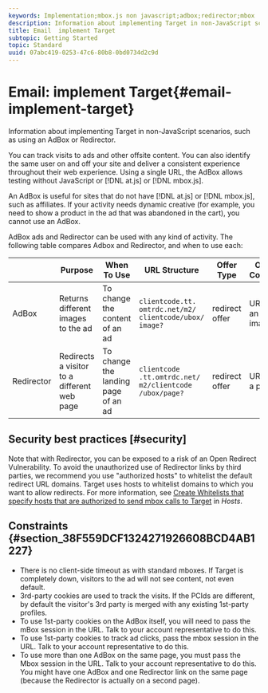 ```yaml
---
keywords: Implementation;mbox.js non javascript;adbox;redirector;mbox
description: Information about implementing Target in non-JavaScript scenarios, such as using an AdBox or Redirector.
title: Email  implement Target
subtopic: Getting Started
topic: Standard
uuid: 07abc419-0253-47c6-80b8-0bd0734d2c9d
---
```


# Email: implement Target{#email-implement-target}

Information about implementing Target in non-JavaScript scenarios, such as using an AdBox or Redirector.

You can track visits to ads and other offsite content. You can also identify the same user on and off your site and deliver a consistent experience throughout their web experience. Using a single URL, the AdBox allows testing without JavaScript or [!DNL at.js] or [!DNL mbox.js].

An AdBox is useful for sites that do not have [!DNL at.js] or [!DNL mbox.js], such as affiliates. If your activity needs dynamic creative (for example, you need to show a product in the ad that was abandoned in the cart), you cannot use an AdBox.

AdBox ads and Redirector can be used with any kind of activity. The following table compares Adbox and Redirector, and when to use each:

| | Purpose | When To Use | URL Structure | Offer Type | Offer Content |
|--- |--- |--- |--- |--- |--- |
|AdBox|Returns different images to the ad|To change the content of an ad|`clientcode​.tt.​omtrdc​.net/​m2​/​clientcode/ubox/​image?`|redirect offer|URL for an image|
|Redirector|Redirects a visitor to a different web page|To change the landing page of an ad|`clientcode​.tt.omtrdc.net/​m2/clientcode​/ubox/page?`|redirect offer|URL for a page|

## Security best practices [#security]

Note that with Redirector, you can be exposed to a risk of an Open Redirect Vulnerability. To avoid the unauthorized use of Redirector links by third parties, we recommend you use "authorized hosts" to whitelist the default redirect URL domains. Target uses hosts to whitelist domains to which you want to allow redirects. For more information, see [Create Whitelists that specify hosts that are authorized to send mbox calls to Target](/help/administrating-target/hosts.md#whitelist) in *Hosts*.

## Constraints {#section_38F559DCF1324271926608BCD4AB1227}

* There is no client-side timeout as with standard mboxes. If Target is completely down, visitors to the ad will not see content, not even default. 
* 3rd-party cookies are used to track the visits. If the PCIds are different, by default the visitor's 3rd party is merged with any existing 1st-party profiles. 
* To use 1st-party cookies on the AdBox itself, you will need to pass the mBox session in the URL. Talk to your account representative to do this. 
* To use 1st-party cookies to track ad clicks, pass the mbox session in the URL. Talk to your account representative to do this. 
* To use more than one AdBox on the same page, you must pass the Mbox session in the URL. Talk to your account representative to do this. You might have one AdBox and one Redirector link on the same page (because the Redirector is actually on a second page).

